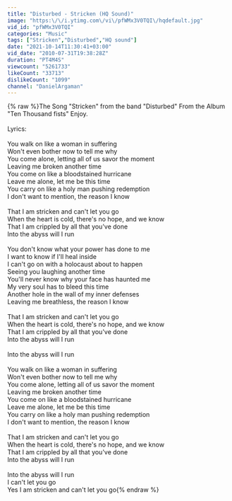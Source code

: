 ```yaml
---
title: "Disturbed - Stricken (HQ Sound)"
image: "https:\/\/i.ytimg.com\/vi\/pfWMx3V0TQI\/hqdefault.jpg"
vid_id: "pfWMx3V0TQI"
categories: "Music"
tags: ["Stricken","Disturbed","HQ sound"]
date: "2021-10-14T11:30:41+03:00"
vid_date: "2010-07-31T19:38:28Z"
duration: "PT4M4S"
viewcount: "5261733"
likeCount: "33713"
dislikeCount: "1099"
channel: "DanielArgaman"
---
```

{% raw %}The Song &quot;Stricken&quot; from the band &quot;Disturbed&quot; From the Album &quot;Ten Thousand fists&quot; Enjoy.<br /><br />Lyrics:<br /><br />You walk on like a woman in suffering<br />Won't even bother now to tell me why<br />You come alone, letting all of us savor the moment<br />Leaving me broken another time<br />You come on like a bloodstained hurricane<br />Leave me alone, let me be this time<br />You carry on like a holy man pushing redemption<br />I don't want to mention, the reason I know<br /><br />That I am stricken and can't let you go<br />When the heart is cold, there's no hope, and we know<br />That I am crippled by all that you've done<br />Into the abyss will I run<br /><br />You don't know what your power has done to me<br />I want to know if I'll heal inside<br />I can't go on with a holocaust about to happen<br />Seeing you laughing another time<br />You'll never know why your face has haunted me<br />My very soul has to bleed this time<br />Another hole in the wall of my inner defenses<br />Leaving me breathless, the reason I know<br /><br />That I am stricken and can't let you go<br />When the heart is cold, there's no hope, and we know<br />That I am crippled by all that you've done<br />Into the abyss will I run<br /><br />Into the abyss will I run<br /><br />You walk on like a woman in suffering<br />Won't even bother now to tell me why<br />You come alone, letting all of us savor the moment<br />Leaving me broken another time<br />You come on like a bloodstained hurricane<br />Leave me alone, let me be this time<br />You carry on like a holy man pushing redemption<br />I don't want to mention, the reason I know<br /><br />That I am stricken and can't let you go<br />When the heart is cold, there's no hope, and we know<br />That I am crippled by all that you've done<br />Into the abyss will I run<br /><br />Into the abyss will I run<br />I can't let you go<br />Yes I am stricken and can't let you go{% endraw %}
